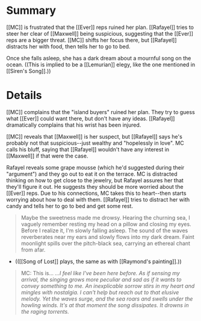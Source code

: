 # Summary
[[MC]] is frustrated that the [[Ever]] reps ruined her plan. [[Rafayel]] tries to steer her clear of [[Maxwell]] being suspicious, suggesting that the [[Ever]] reps are a bigger threat. [[MC]] shifts her focus there, but [[Rafayel]] distracts her with food, then tells her to go to bed.

Once she falls asleep, she has a dark dream about a mournful song on the ocean. ((This is implied to be a [[Lemurian]] elegy, like the one mentioned in [[Siren's Song]].))

# Details
[[MC]] complains that the "island buyers" ruined her plan. They try to guess what [[Ever]] could want there, but don't have any ideas. [[Rafayel]] dramatically complains that his wrist has been injured.

[[MC]] reveals that [[Maxwell]] is her suspect, but [[Rafayel]] says he's probably not that suspicious--just wealthy and "hopelessly in love". MC calls his bluff, saying that [[Rafayel]] wouldn't have any interest in [[Maxwell]] if that were the case.

Rafayel reveals some grape mousse (which he'd suggested during their "argument") and they go out to eat it on the terrace. MC is distracted thinking on how to get close to the jewelry, but Rafayel assures her that they'll figure it out. He suggests they should be more worried about the [[Ever]] reps. Due to his connections, MC takes this to heart--then starts worrying about how to deal with them. [[Rafayel]] tries to distract her with candy and tells her to go to bed and get some rest.

> Maybe the sweetness made me drowsy. Hearing the churning sea, I vaguely remember resting my head on a pillow and closing my eyes. Before I realize it, I'm slowly falling asleep.
> The sound of the waves reverberates near my ears and slowly flows into my dark dream.
> Faint moonlight spills over the pitch-black sea, carrying an ethereal chant from afar.
* (([[Song of Lost]] plays, the same as with [[Raymond's painting]].))

> MC: This is...
> *...I feel like I've been here before. As if sensing my arrival, the singing grows more peculiar and sad as if it wants to convey something to me. An inexplicable sorrow stirs in my heart and mingles with nostalgia. I can't help but reach out to that elusive melody.
> Yet the waves surge, and the sea roars and swells under the howling winds. It's at that moment the song dissipates. It drowns in the raging torrents.*